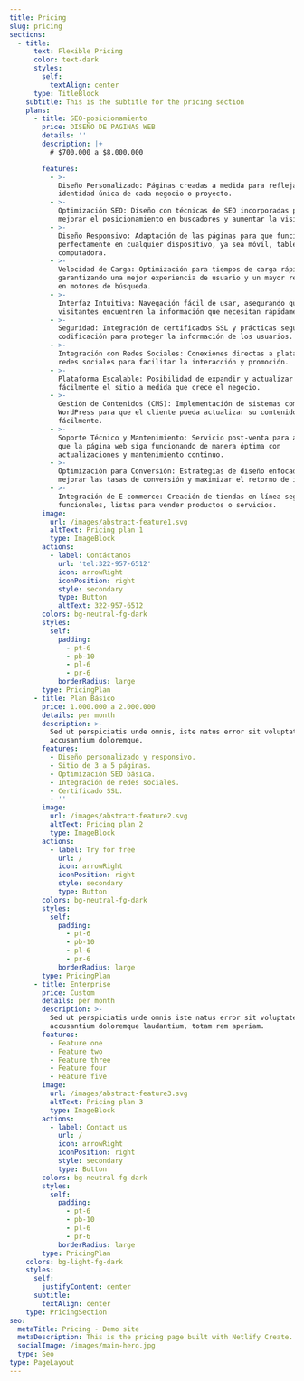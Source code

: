 ```yaml
---
title: Pricing
slug: pricing
sections:
  - title:
      text: Flexible Pricing
      color: text-dark
      styles:
        self:
          textAlign: center
      type: TitleBlock
    subtitle: This is the subtitle for the pricing section
    plans:
      - title: SEO-posicionamiento
        price: DISEÑO DE PAGINAS WEB
        details: ''
        description: |+
          # $700.000 a $8.000.000

        features:
          - >-
            Diseño Personalizado: Páginas creadas a medida para reflejar la
            identidad única de cada negocio o proyecto.
          - >-
            Optimización SEO: Diseño con técnicas de SEO incorporadas para
            mejorar el posicionamiento en buscadores y aumentar la visibilidad.
          - >-
            Diseño Responsivo: Adaptación de las páginas para que funcionen
            perfectamente en cualquier dispositivo, ya sea móvil, tablet o
            computadora.
          - >-
            Velocidad de Carga: Optimización para tiempos de carga rápidos,
            garantizando una mejor experiencia de usuario y un mayor rendimiento
            en motores de búsqueda.
          - >-
            Interfaz Intuitiva: Navegación fácil de usar, asegurando que los
            visitantes encuentren la información que necesitan rápidamente.
          - >-
            Seguridad: Integración de certificados SSL y prácticas seguras de
            codificación para proteger la información de los usuarios.
          - >-
            Integración con Redes Sociales: Conexiones directas a plataformas de
            redes sociales para facilitar la interacción y promoción.
          - >-
            Plataforma Escalable: Posibilidad de expandir y actualizar
            fácilmente el sitio a medida que crece el negocio.
          - >-
            Gestión de Contenidos (CMS): Implementación de sistemas como
            WordPress para que el cliente pueda actualizar su contenido
            fácilmente.
          - >-
            Soporte Técnico y Mantenimiento: Servicio post-venta para asegurar
            que la página web siga funcionando de manera óptima con
            actualizaciones y mantenimiento continuo.
          - >-
            Optimización para Conversión: Estrategias de diseño enfocadas en
            mejorar las tasas de conversión y maximizar el retorno de inversión.
          - >-
            Integración de E-commerce: Creación de tiendas en línea seguras y
            funcionales, listas para vender productos o servicios.
        image:
          url: /images/abstract-feature1.svg
          altText: Pricing plan 1
          type: ImageBlock
        actions:
          - label: Contáctanos
            url: 'tel:322-957-6512'
            icon: arrowRight
            iconPosition: right
            style: secondary
            type: Button
            altText: 322-957-6512
        colors: bg-neutral-fg-dark
        styles:
          self:
            padding:
              - pt-6
              - pb-10
              - pl-6
              - pr-6
            borderRadius: large
        type: PricingPlan
      - title: Plan Básico
        price: 1.000.000 a 2.000.000
        details: per month
        description: >-
          Sed ut perspiciatis unde omnis, iste natus error sit voluptatem
          accusantium doloremque.
        features:
          - Diseño personalizado y responsivo.
          - Sitio de 3 a 5 páginas.
          - Optimización SEO básica.
          - Integración de redes sociales.
          - Certificado SSL.
          - ''
        image:
          url: /images/abstract-feature2.svg
          altText: Pricing plan 2
          type: ImageBlock
        actions:
          - label: Try for free
            url: /
            icon: arrowRight
            iconPosition: right
            style: secondary
            type: Button
        colors: bg-neutral-fg-dark
        styles:
          self:
            padding:
              - pt-6
              - pb-10
              - pl-6
              - pr-6
            borderRadius: large
        type: PricingPlan
      - title: Enterprise
        price: Custom
        details: per month
        description: >-
          Sed ut perspiciatis unde omnis iste natus error sit voluptatem
          accusantium doloremque laudantium, totam rem aperiam.
        features:
          - Feature one
          - Feature two
          - Feature three
          - Feature four
          - Feature five
        image:
          url: /images/abstract-feature3.svg
          altText: Pricing plan 3
          type: ImageBlock
        actions:
          - label: Contact us
            url: /
            icon: arrowRight
            iconPosition: right
            style: secondary
            type: Button
        colors: bg-neutral-fg-dark
        styles:
          self:
            padding:
              - pt-6
              - pb-10
              - pl-6
              - pr-6
            borderRadius: large
        type: PricingPlan
    colors: bg-light-fg-dark
    styles:
      self:
        justifyContent: center
      subtitle:
        textAlign: center
    type: PricingSection
seo:
  metaTitle: Pricing - Demo site
  metaDescription: This is the pricing page built with Netlify Create.
  socialImage: /images/main-hero.jpg
  type: Seo
type: PageLayout
---
```

